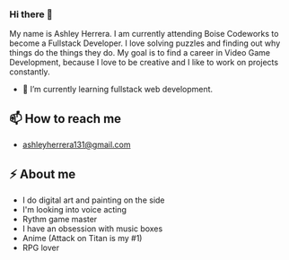 ### Hi there 👋

My name is Ashley Herrera. I am currently attending Boise Codeworks to become a Fullstack Developer. I love solving puzzles and finding out why things do the things they do.
My goal is to find a career in Video Game Development, because I love to be creative and I like to work on projects constantly. 

- 🌱 I’m currently learning fullstack web development.
## 📫 How to reach me
- ashleyherrera131@gmail.com
## ⚡ About me
- I do digital art and painting on the side
- I'm looking into voice acting
- Rythm game master
- I have an obsession with music boxes
- Anime (Attack on Titan is my #1)
- RPG lover
